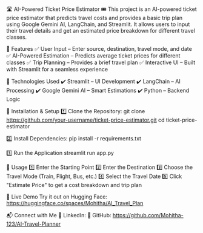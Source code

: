 🛣️ AI-Powered Ticket Price Estimator 🎟️
This project is an AI-powered ticket price estimator that predicts travel costs and provides a basic trip plan using Google Gemini AI, LangChain, and Streamlit. It allows users to input their travel details and get an estimated price breakdown for different travel classes.


🚀 Features
✅ User Input – Enter source, destination, travel mode, and date
✅ AI-Powered Estimation – Predicts average ticket prices for different classes
✅ Trip Planning – Provides a brief travel plan
✅ Interactive UI – Built with Streamlit for a seamless experience

📌 Technologies Used
✔️ Streamlit – UI Development
✔️ LangChain – AI Processing
✔️ Google Gemini AI – Smart Estimations
✔️ Python – Backend Logic

🔧 Installation & Setup
1️⃣ Clone the Repository:
git clone https://github.com/your-username/ticket-price-estimator.git
cd ticket-price-estimator

2️⃣ Install Dependencies:
pip install -r requirements.txt

3️⃣ Run the Application
streamlit run app.py

📜 Usage
1️⃣ Enter the Starting Point
2️⃣ Enter the Destination
3️⃣ Choose the Travel Mode (Train, Flight, Bus, etc.)
4️⃣ Select the Travel Date
5️⃣ Click "Estimate Price" to get a cost breakdown and trip plan

🔗 Live Demo
Try it out on Hugging Face: https://huggingface.co/spaces/Mohitha/AI_Travel_Plan

📬 Connect with Me
💼 LinkedIn: 
📂 GitHub: https://github.com/Mohitha-123/AI-Travel-Planner
